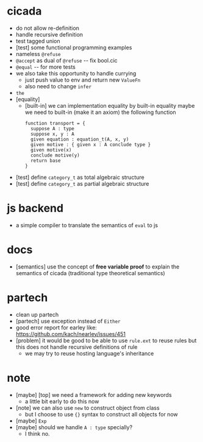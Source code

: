 # cicada
- do not allow re-definition
- handle recursive definition
- test tagged union
- [test] some functional programming examples
- nameless `@refuse`
- `@accept` as dual of `@refuse` -- fix bool.cic
- `@equal` -- for more tests
- we also take this opportunity to handle currying
  - just push value to env and return new `ValueFn`
  - also need to change `infer`
- `the`
- [equality]
  - [built-in] we can implementation equality by built-in equality
    maybe we need to built-in (make it an axiom) the following function
    ``` cicada
    function transport = {
      suppose A : type
      suppose x, y : A
      given equation : equation_t(A, x, y)
      given motive : { given x : A conclude type }
      given motive(x)
      conclude motive(y)
      return base
    }
    ```
- [test] define `category_t` as total algebraic structure
- [test] define `category_t` as partial algebraic structure
# js backend
- a simple compiler to translate the semantics of `eval` to js
# docs
- [semantics] use the concept of **free variable proof** to explain the semantics of cicada
  (traditional type theoretical semantics)
# partech
- clean up partech
- [partech] use exception instead of `Either`
- good error report for earley
  like: https://github.com/kach/nearley/issues/451
- [problem] it would be good to be able to use `rule.ext` to reuse rules
  but this does not handle recursive definitions of rule
  - we may try to reuse hosting language's inheritance
# note
- [maybe] [top] we need a framework for adding new keywords
  - a little bit early to do this now
- [note] we can also use `new` to construct object from class
  - but I choose to use `{}` syntax to construct all objects for now
- [maybe] `Exp`
- [maybe] should we handle `A : type` specially?
  - I think no.
